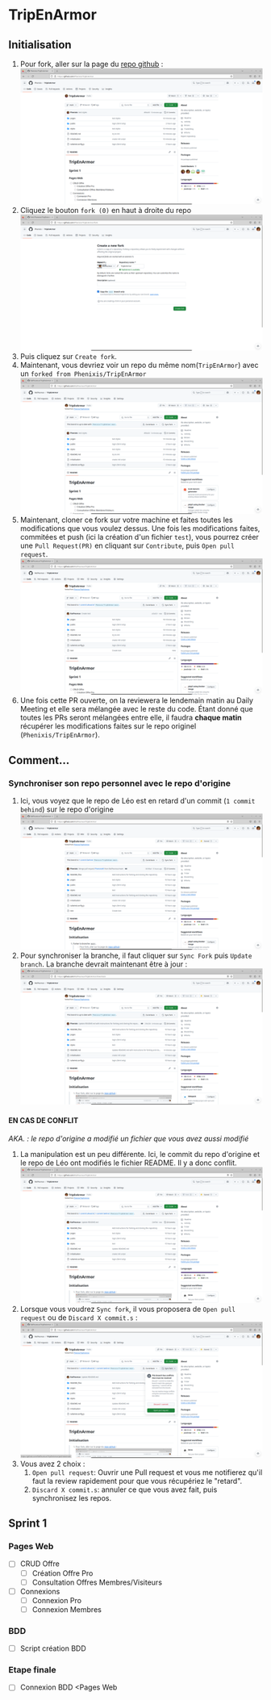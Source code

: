 # TripEnArmor

## Initialisation

1. Pour fork, aller sur la page du [repo github](https://github.com/Phenixis/TripEnArmor) : ![](README_files/screenshot1.png)
1. Cliquez le bouton `fork (0)` en haut à droite du repo ![](README_files/screenshot2.png)
1. Puis cliquez sur `Create fork`.
1. Maintenant, vous devriez voir un repo du même nom(`TripEnArmor`) avec un `forked from Phenixis/TripEnArmor` ![](README_files/screenshot3.png)
1. Maintenant, cloner ce fork sur votre machine et faites toutes les modifications que vous voulez dessus. Une fois les modifications faites, commitées et push (ici la création d'un fichier `test`), vous pourrez créer une `Pull Request(PR)` en cliquant sur `Contribute`, puis `Open pull request`. ![](README_files/screenshot4.png)
1. Une fois cette PR ouverte, on la reviewera le lendemain matin au Daily Meeting et elle sera mélangée avec le reste du code. Étant donné que toutes les PRs seront mélangées entre elle, il faudra **chaque matin** récupérer les modifications faites sur le repo originel (`Phenixis/TripEnArmor`).

## Comment...
### Synchroniser son repo personnel avec le repo d'origine
1. Ici, vous voyez que le repo de Léo est en retard d'un commit (`1 commit behind`) sur le repo d'origine ![](README_files/screenshot5.png)
1. Pour synchroniser la branche, il faut cliquer sur `Sync Fork` puis `Update branch`. La branche devrait maintenant être à jour : ![](README_files/screenshot6.png)

#### EN CAS DE CONFLIT
_AKA. : le repo d'origine a modifié un fichier que vous avez aussi modifié_

1. La manipulation est un peu différente. Ici, le commit du repo d'origine et le repo de Léo ont modifiés le fichier README. Il y a donc conflit. ![](README_files/screenshot7.png)
1. Lorsque vous voudrez `Sync fork`, il vous proposera de `Open pull request` ou de `Discard X commit.s` : ![](README_files/screenshot8.png)
1. Vous avez 2 choix :
    1. `Open pull request`: Ouvrir une Pull request et vous me notifierez qu'il faut la review rapidement pour que vous récupériez le "retard".
    1. `Discard X commit.s`: annuler ce que vous avez fait, puis synchronisez les repos.

## Sprint 1

### Pages Web
- [ ] CRUD Offre
    - [ ] Création Offre Pro
    - [ ] Consultation Offres Membres/Visiteurs
- [ ] Connexions
    - [ ] Connexion Pro
    - [ ] Connexion Membres

### BDD
- [ ] Script création BDD

### Etape finale
- [ ] Connexion BDD <Pages Web